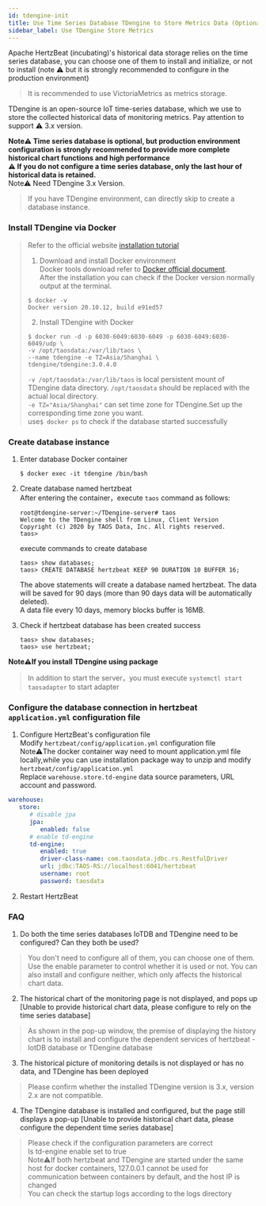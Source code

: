 ```yaml
---
id: tdengine-init  
title: Use Time Series Database TDengine to Store Metrics Data (Optional)     
sidebar_label: Use TDengine Store Metrics
---
```


Apache HertzBeat (incubating)'s historical data storage relies on the time series database, you can choose one of them to install and initialize, or not to install (note ⚠️ but it is strongly recommended to configure in the production environment)

> It is recommended to use VictoriaMetrics as metrics storage.

TDengine is an open-source IoT time-series database, which we use to store the collected historical data of monitoring metrics. Pay attention to support ⚠️ 3.x version.

**Note⚠️ Time series database is optional, but production environment configuration is strongly recommended to provide more complete historical chart functions and high performance**   
**⚠️ If you do not configure a time series database, only the last hour of historical data is retained.**   
Note⚠️ Need TDengine 3.x Version.

> If you have TDengine environment, can directly skip to create a database instance.

### Install TDengine via Docker

> Refer to the official website [installation tutorial](https://docs.taosdata.com/get-started/docker/)  
> 1. Download and install Docker environment     
> Docker tools download refer to [Docker official document](https://docs.docker.com/get-docker/).     
> After the installation you can check if the Docker version normally output at the terminal.
>
> ```
> $ docker -v
> Docker version 20.10.12, build e91ed57
> ```
>
> 2. Install TDengine with Docker
>
> ```shell
> $ docker run -d -p 6030-6049:6030-6049 -p 6030-6049:6030-6049/udp \
> -v /opt/taosdata:/var/lib/taos \ 
> --name tdengine -e TZ=Asia/Shanghai \
> tdengine/tdengine:3.0.4.0
> ```
>
> `-v /opt/taosdata:/var/lib/taos` is local persistent mount of TDengine data directory. `/opt/taosdata` should be replaced with the actual local directory.    
> `-e TZ="Asia/Shanghai"` can set time zone for TDengine.Set up the corresponding time zone you want.    
> use```$ docker ps``` to check if the database started successfully

### Create database instance

1. Enter database Docker container

   ```
   $ docker exec -it tdengine /bin/bash
   ```
2. Create database named hertzbeat     
   After entering the container，execute `taos` command as follows:

   ```
   root@tdengine-server:~/TDengine-server# taos
   Welcome to the TDengine shell from Linux, Client Version
   Copyright (c) 2020 by TAOS Data, Inc. All rights reserved.
   taos>
   ```

   execute commands to create database

   ```
   taos> show databases;
   taos> CREATE DATABASE hertzbeat KEEP 90 DURATION 10 BUFFER 16;
   ```

   The above statements will create a database named hertzbeat. The data will be saved for 90 days (more than 90 days data will be automatically deleted).   
   A data file every 10 days, memory blocks buffer is 16MB.

3. Check if hertzbeat database has been created success

   ```
   taos> show databases;
   taos> use hertzbeat;
   ```

**Note⚠️If you install TDengine using package**

> In addition to start the server，you must execute `systemctl start taosadapter` to start adapter

### Configure the database connection in hertzbeat `application.yml` configuration file

1. Configure HertzBeat's configuration file   
   Modify `hertzbeat/config/application.yml` configuration file         
   Note⚠️The docker container way need to mount application.yml file locally,while you can use installation package way to unzip and modify `hertzbeat/config/application.yml`     
   Replace `warehouse.store.td-engine` data source parameters, URL account and password.

```yaml
warehouse:
   store:
      # disable jpa
      jpa:
         enabled: false
      # enable td-engine   
      td-engine:
         enabled: true
         driver-class-name: com.taosdata.jdbc.rs.RestfulDriver
         url: jdbc:TAOS-RS://localhost:6041/hertzbeat
         username: root
         password: taosdata
```

2. Restart HertzBeat

### FAQ

1. Do both the time series databases IoTDB and TDengine need to be configured? Can they both be used?

> You don't need to configure all of them, you can choose one of them. Use the enable parameter to control whether it is used or not. You can also install and configure neither, which only affects the historical chart data.

2. The historical chart of the monitoring page is not displayed, and pops up [Unable to provide historical chart data, please configure to rely on the time series database]

> As shown in the pop-up window, the premise of displaying the history chart is to install and configure the dependent services of hertzbeat - IotDB database or TDengine database

3. The historical picture of monitoring details is not displayed or has no data, and TDengine has been deployed

> Please confirm whether the installed TDengine version is 3.x, version 2.x are not compatible.

4. The TDengine database is installed and configured, but the page still displays a pop-up [Unable to provide historical chart data, please configure the dependent time series database]

> Please check if the configuration parameters are correct  
> Is td-engine enable set to true  
> Note⚠️If both hertzbeat and TDengine are started under the same host for docker containers, 127.0.0.1 cannot be used for communication between containers by default, and the host IP is changed  
> You can check the startup logs according to the logs directory

